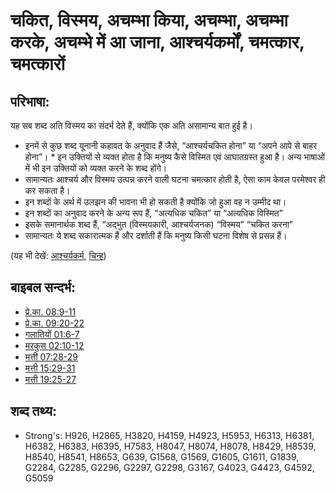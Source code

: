 # चकित, विस्मय, अचम्भा किया, अचम्भा, अचम्भा करके, अचम्भे में आ जाना, आश्चर्यकर्मों, चमत्कार, चमत्कारों #

## परिभाषा: ##

यह सब शब्द अति विस्मय का संदर्भ देते हैं, क्योंकि एक अति असामान्य बात हुई है।

* इनमें से कुछ शब्द यूनानी कहावत के अनुवाद हैं जैसे, “आश्चर्यचकित होना” या “अपने आपे से बाहर होना”। * इन उक्तियों से व्यक्त होता है कि मनुष्य कैसे विस्मित एवं आघातग्रस्त हुआ है। अन्य भाषाओं में भी इन उक्तियों को व्यक्त करने के शब्द होंगे।
* सामान्यतः आश्चर्य और विस्मय उत्पन्न करने वाली घटना चमत्कार होती है, ऐसा काम केवल परमेश्वर ही कर सकता है।
* इन शब्दों के अर्थ में उलझन की भावना भी हो सकती है क्योंकि जो हुआ वह न उम्मीद था।
* इन शब्दों का अनुवाद करने के अन्य रूप हैं, “अत्यधिक चकित” या “अत्यधिक विस्मित”
* इसके समानार्थक शब्द हैं, “अद्भुत (विस्मयकारी, आश्चर्यजनक) “विस्मय” “चकित करना”
* सामान्यतः ये शब्द सकारात्मक हैं और दर्शाती हैं कि मनुष्य किसी घटना विशेष से प्रसन्न हैं।

(यह भी देखें: [आश्चर्यकर्म](../kt/miracle.md), [चिन्ह](../kt/sign.md))

## बाइबल सन्दर्भ: ##

* [प्रे.का. 08:9-11](rc://en/tn/help/act/08/09)
* [प्रे.का. 09:20-22](rc://en/tn/help/act/09/20)
* [गलातियों 01:6-7](rc://en/tn/help/gal/01/06)
* [मरकुस 02:10-12](rc://en/tn/help/mrk/02/10)
* [मत्ती 07:28-29](rc://en/tn/help/mat/07/28)
* [मत्ती 15:29-31](rc://en/tn/help/mat/15/29)
* [मत्ती 19:25-27](rc://en/tn/help/mat/19/25)

## शब्द तथ्य: ##

* Strong's: H926, H2865, H3820, H4159, H4923, H5953, H6313, H6381, H6382, H6383, H6395, H7583, H8047, H8074, H8078, H8429, H8539, H8540, H8541, H8653, G639, G1568, G1569, G1605, G1611, G1839, G2284, G2285, G2296, G2297, G2298, G3167, G4023, G4423, G4592, G5059
